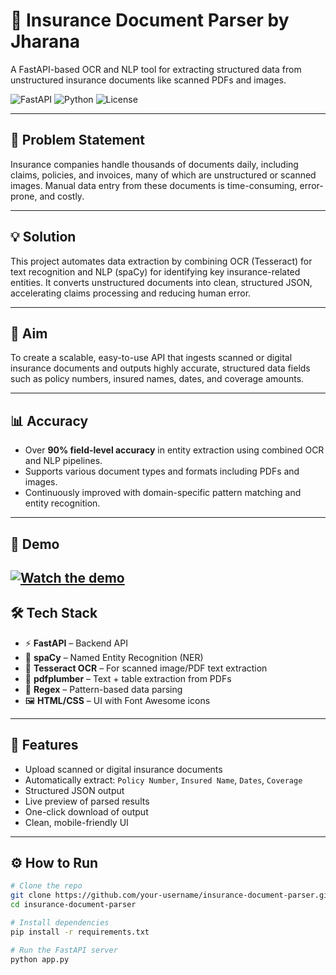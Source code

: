# 🧾 Insurance Document Parser by Jharana

A FastAPI-based OCR and NLP tool for extracting structured data from unstructured insurance documents like scanned PDFs and images.

![FastAPI](https://img.shields.io/badge/FastAPI-Backend-green)
![Python](https://img.shields.io/badge/Python-3.10+-blue)
![License](https://img.shields.io/badge/License-MIT-lightgrey)

---

## 🛑 Problem Statement

Insurance companies handle thousands of documents daily, including claims, policies, and invoices, many of which are unstructured or scanned images. Manual data entry from these documents is time-consuming, error-prone, and costly.

---

## 💡 Solution

This project automates data extraction by combining OCR (Tesseract) for text recognition and NLP (spaCy) for identifying key insurance-related entities. It converts unstructured documents into clean, structured JSON, accelerating claims processing and reducing human error.

---

## 🎯 Aim

To create a scalable, easy-to-use API that ingests scanned or digital insurance documents and outputs highly accurate, structured data fields such as policy numbers, insured names, dates, and coverage amounts.

---

## 📊 Accuracy

- Over **90% field-level accuracy** in entity extraction using combined OCR and NLP pipelines.  
- Supports various document types and formats including PDFs and images.  
- Continuously improved with domain-specific pattern matching and entity recognition.

---

## 🎥 Demo

[![Watch the demo](thumbnail.png)](https://github.com/jharana-adhikari-AI/-Insurance-Document-NLP-using-FastAPI/blob/main/Insurance%20Document%20Parser.mp4)
---

## 🛠️ Tech Stack

- ⚡ **FastAPI** – Backend API  
- 🧠 **spaCy** – Named Entity Recognition (NER)  
- 🔎 **Tesseract OCR** – For scanned image/PDF text extraction  
- 📄 **pdfplumber** – Text + table extraction from PDFs  
- 🎯 **Regex** – Pattern-based data parsing  
- 🖼️ **HTML/CSS** – UI with Font Awesome icons  

---

## 🚀 Features

- Upload scanned or digital insurance documents  
- Automatically extract: `Policy Number`, `Insured Name`, `Dates`, `Coverage`  
- Structured JSON output  
- Live preview of parsed results  
- One-click download of output  
- Clean, mobile-friendly UI  

---

## ⚙️ How to Run

```bash
# Clone the repo
git clone https://github.com/your-username/insurance-document-parser.git
cd insurance-document-parser

# Install dependencies
pip install -r requirements.txt

# Run the FastAPI server
python app.py
